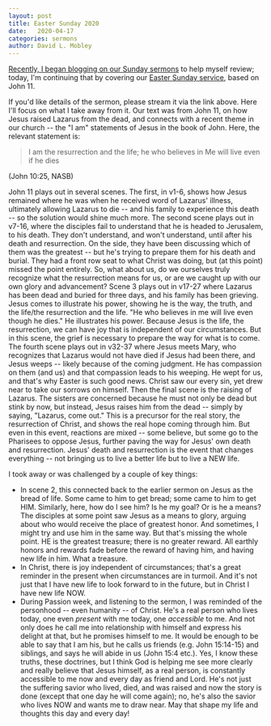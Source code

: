 ```yaml
---
layout: post
title: Easter Sunday 2020
date:   2020-04-17
categories: sermons
author: David L. Mobley
---
```


[Recently, I began blogging on our Sunday sermons](https://heisfaithful.github.io/sermons/2020/04/02/sermon.html) to help myself review; today, I'm continuing that by covering our [Easter Sunday service](https://www.youtube.com/watch?v=YZNedlsVOu4), based on John 11.

If you'd like details of the sermon, please stream it via the link above. Here I'll focus on what I take away from it. Our text was from John 11, on how Jesus raised Lazarus from the dead, and connects with a recent theme in our church -- the "I am" statements of Jesus in the book of John. Here, the relevant statement is:
> I am the resurrection and the life; he who believes in Me will live even if he dies

(John 10:25, NASB)

John 11 plays out in several scenes. The first, in v1-6, shows how Jesus remained where he was when he received word of Lazarus' illness, ultimately allowing Lazarus to die -- and his family to experience this death -- so the solution would shine much more. The second scene plays out in v7-16, where the disciples fail to understand that he is headed to Jerusalem, to his death. They don't understand, and won't understand, until after his death and resurrection. On the side, they have been discussing which of them was the greatest -- but he's trying to prepare them for his death and burial. They had a front row seat to what Christ was doing, but (at this point) missed the point entirely. So, what about us, do we ourselves truly recognize what the resurrection means for us, or are we caught up with our own glory and advancement? Scene 3 plays out in v17-27 where Lazarus has been dead and buried for three days, and his family has been grieving. Jesus comes to illustrate his power, showing he is the way, the truth, and the life/the resurrection and the life. "He who believes in me will live even though he dies." He illustrates his power. Because Jesus is the life, the resurrection, we can have joy that is independent of our circumstances. But in this scene, the grief is necessary to prepare the way for what is to come. The fourth scene plays out in v32-37 where Jesus meets Mary, who recognizes that Lazarus would not have died if Jesus had been there, and Jesus weeps -- likely because of the coming judgment. He has compassion on them (and us) and that compassion leads to his weeping. He wept for us, and that's why Easter is such good news. Christ saw our every sin, yet drew near to take our sorrows on himself. Then the final scene is the raising of Lazarus. The sisters are concerned because he must not only be dead but stink by now, but instead, Jesus raises him from the dead -- simply by saying, "Lazarus, come out." This is a precursor for the real story, the resurrection of Christ, and shows the real hope coming through him. But even in this event, reactions are mixed -- some believe, but some go to the Pharisees to oppose Jesus, further paving the way for Jesus' own death and resurrection. Jesus' death and resurrection is the event that changes everything -- not bringing us to live a better life but to live a NEW life.

I took away or was challenged by a couple of key things:
- In scene 2, this connected back to the earlier sermon on Jesus as the bread of life. Some came to him to get bread; some came to him to get HIM. Similarly, here, how do I see him? Is he my goal? Or is he a means? The disciples at some point saw Jesus as a means to glory, arguing about who would receive the place of greatest honor. And sometimes, I might try and use him in the same way. But that's missing the whole point. HE is the greatest treasure; there is no greater reward. All earthly honors and rewards fade before the reward of having him, and having new life in him. What a treasure.
- In Christ, there is joy independent of circumstances; that's a great reminder in the present when circumstances are in turmoil. And it's not just that I have new life to look forward to in the future, but in Christ I have new life NOW.
- During Passion week, and listening to the sermon, I was reminded of the personhood -- even humanity -- of Christ. He's a real person who lives today, one even *present* with me today, one *accessible* to me. And not only does he call me into relationship with himself and express his delight at that, but he promises himself to me. It would be enough to be able to say that I am his, but he calls us friends (e.g. John 15:14-15) and siblings, and says he will abide in us (John 15:4 etc.). Yes, I know these truths, these doctrines, but I think God is helping me see more clearly and really believe that Jesus himself, as a real person, is constantly accessible to me now and every day as friend and Lord. He's not just the suffering savior who lived, died, and was raised and now the story is done (except that one day he will come again); no, he's also the savior who lives NOW and wants me to draw near. May that shape my life and thoughts this day and every day!
